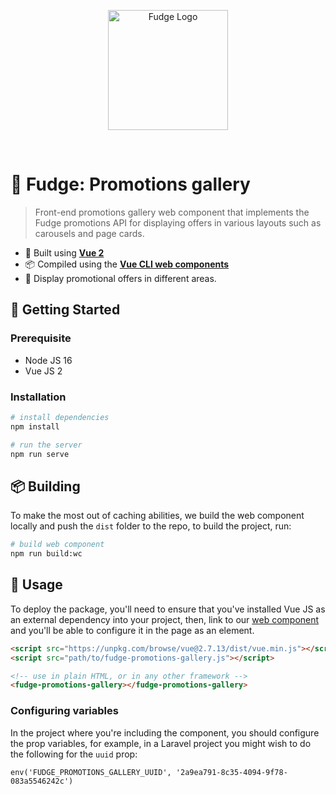 <p align="center">
  <a href="https://github.com/stsonline/fudge-api" target="_blank" rel="noopener noreferrer">
    <img width="192" src="https://api.fudge.tech/assets/icons/android-chrome-192x192.png" alt="Fudge Logo" style="max-width: 192px;">
  </a>
</p>
<br/>

# 🍬 Fudge: Promotions gallery

> Front-end promotions gallery web component that implements the Fudge promotions API for displaying offers in various layouts such as carousels and page cards.

- 🌟 Built using **[Vue 2](https://v2.vuejs.org/v2/guide/)**
- 📦 Compiled using the **[Vue CLI web components](https://cli.vuejs.org/guide/build-targets.html#web-component)**
- 🚀 Display promotional offers in different areas.

## :rocket: Getting Started

### Prerequisite

- Node JS 16
- Vue JS 2

### Installation

```bash
# install dependencies
npm install

# run the server
npm run serve
```

## 📦 Building

To make the most out of caching abilities, we build the web component locally and push the `dist` folder to the repo, to build the project, run:

```bash
# build web component
npm run build:wc
```

## :rocket: Usage

To deploy the package, you'll need to ensure that you've installed Vue JS as an external dependency into your project, then, link to our [web component](https://cli.vuejs.org/guide/build-targets.html#web-component) and you'll be able to configure it in the page as an element.

```html
<script src="https://unpkg.com/browse/vue@2.7.13/dist/vue.min.js"></script>
<script src="path/to/fudge-promotions-gallery.js"></script>

<!-- use in plain HTML, or in any other framework -->
<fudge-promotions-gallery></fudge-promotions-gallery>
```

### Configuring variables

In the project where you're including the component, you should configure the prop variables, for example, in a Laravel project you might wish to do the following for the `uuid` prop:

```
env('FUDGE_PROMOTIONS_GALLERY_UUID', '2a9ea791-8c35-4094-9f78-083a5546242c')
```
